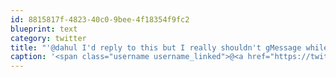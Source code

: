 ```yaml
---
id: 8815817f-4823-40c0-9bee-4f18354f9fc2
blueprint: text
category: twitter
title: "'@dahul I'd reply to this but I really shouldn't gMessage while I'm Toyotaing"
caption: '<span class="username username_linked">@<a href="https://twitter.com/dahul" title="Darren Hull (dahul)">dahul</a></span> I''d reply to this but I really shouldn''t gMessage while I''m Toyotaing'
---
```

